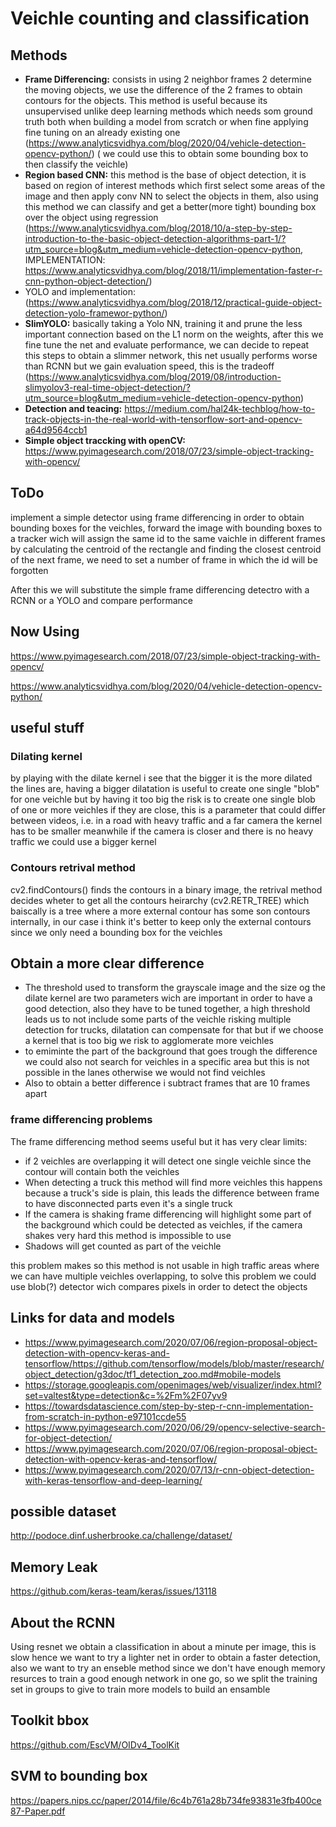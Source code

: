 # Veichle counting and classification

## Methods 

- **Frame Differencing:** consists in using 2 neighbor frames 2 determine the moving objects, we use the difference of the 2 frames to obtain contours for the objects.
  This method is useful because its unsupervised unlike deep learning methods which needs som ground truth both when building a model from scratch or when fine applying fine tuning on an already existing one (https://www.analyticsvidhya.com/blog/2020/04/vehicle-detection-opencv-python/) ( we could use this to obtain some bounding box to then classify the veichle)
- **Region based CNN:** this method is the base of object detection, it is based on region of interest methods which first select some areas of the image and then apply conv NN to select the objects in them, also using this method we can classify and get a better(more tight) bounding box over the object using regression (https://www.analyticsvidhya.com/blog/2018/10/a-step-by-step-introduction-to-the-basic-object-detection-algorithms-part-1/?utm_source=blog&utm_medium=vehicle-detection-opencv-python, IMPLEMENTATION: https://www.analyticsvidhya.com/blog/2018/11/implementation-faster-r-cnn-python-object-detection/)
- YOLO and implementation: (https://www.analyticsvidhya.com/blog/2018/12/practical-guide-object-detection-yolo-framewor-python/)
- **SlimYOLO:** basically taking a Yolo NN, training it and prune the less important connection based on the L1 norm on the weights, after this we fine tune the net and evaluate performance, we can decide to repeat this steps to obtain a slimmer network, this net usually performs worse than RCNN but we gain evaluation speed, this is the tradeoff (https://www.analyticsvidhya.com/blog/2019/08/introduction-slimyolov3-real-time-object-detection/?utm_source=blog&utm_medium=vehicle-detection-opencv-python)
- **Detection and teacing:** https://medium.com/hal24k-techblog/how-to-track-objects-in-the-real-world-with-tensorflow-sort-and-opencv-a64d9564ccb1
- **Simple object traccking with openCV:** https://www.pyimagesearch.com/2018/07/23/simple-object-tracking-with-opencv/

## ToDo

implement a simple detector using frame differencing in order to obtain bounding boxes for the veichles, forward the image with bounding boxes to a tracker wich will assign the same id to the same vaichle in different frames by calculating the centroid of the rectangle and finding the closest centroid of the next frame, we need to set a number of frame in which the id will be forgotten 

After this we will substitute the simple frame differencing detectro with a RCNN or a YOLO and compare performance

## Now Using

https://www.pyimagesearch.com/2018/07/23/simple-object-tracking-with-opencv/

https://www.analyticsvidhya.com/blog/2020/04/vehicle-detection-opencv-python/

## useful stuff

### Dilating kernel

by playing with the dilate kernel i see that the bigger it is the more dilated the lines are, having a bigger dilatation is useful to create one single "blob" for one veichle but by having it too big the risk is to create one single blob of one or more veichles if they are close, this is a parameter that could differ between videos, i.e. in a road with heavy traffic and a far camera the kernel has to be smaller meanwhile if the camera is closer and there is no heavy traffic we could use a bigger kernel

### Contours retrival method

cv2.findContours() finds the contours in a binary image, the retrival method decides wheter to get all the contours heirarchy (cv2.RETR_TREE) which baiscally is a tree where a more external contour has some son contours internally, in our case i think it's better to keep only the external contours since we only need a bounding box for the veichles 

## Obtain a more clear difference

- The threshold used to transform the grayscale image and the size og the dilate kernel are two parameters wich are important in order to have a good detection, also they have to be tuned together, a high threshold leads us to not include some parts of the veichle risking multiple detection for trucks, dilatation can compensate for that but if we choose a kernel that is too big we risk to agglomerate more veichles 
- to emiminte the part of the background that goes trough the difference we could also not search for veichles in a specific area but this is not possible in the lanes otherwise we would not find veichles
- Also to obtain a better difference i subtract frames that are 10 frames apart

### frame differencing problems

The frame differencing method seems useful but it has very clear limits:

- if 2 veichles are overlapping it will detect one single veichle since the contour will contain both the veichles 
- When detecting a truck this method will find more veichles this happens because a truck's side is plain, this leads the difference between frame to have disconnected parts even it's a single truck
- If the camera is shaking frame differencing will highlight some part of the background which could be detected as veichles, if the camera shakes very hard this method is impossible to use 
- Shadows will get counted as part of the veichle 

this problem makes so this method is not usable in high traffic areas where we can have multiple veichles overlapping, to solve this problem we could use blob(?) detector wich compares pixels in order to detect the objects

## Links for data and models 

- https://www.pyimagesearch.com/2020/07/06/region-proposal-object-detection-with-opencv-keras-and-tensorflow/https://github.com/tensorflow/models/blob/master/research/object_detection/g3doc/tf1_detection_zoo.md#mobile-models 
- https://storage.googleapis.com/openimages/web/visualizer/index.html?set=valtest&type=detection&c=%2Fm%2F07yv9
- https://towardsdatascience.com/step-by-step-r-cnn-implementation-from-scratch-in-python-e97101ccde55
- https://www.pyimagesearch.com/2020/06/29/opencv-selective-search-for-object-detection/
- https://www.pyimagesearch.com/2020/07/06/region-proposal-object-detection-with-opencv-keras-and-tensorflow/
- https://www.pyimagesearch.com/2020/07/13/r-cnn-object-detection-with-keras-tensorflow-and-deep-learning/

## possible dataset

http://podoce.dinf.usherbrooke.ca/challenge/dataset/

## Memory Leak

https://github.com/keras-team/keras/issues/13118

## About the RCNN

Using resnet we obtain a classification in about a minute per image, this is slow hence we want to try a lighter net in order to obtain a faster detection, also we want to try an enseble method since we don't have enough memory resurces to train a good enough network in one go, so we split the training set in groups to give to train more models to build an ensamble

## Toolkit bbox

https://github.com/EscVM/OIDv4_ToolKit

## SVM to bounding box

https://papers.nips.cc/paper/2014/file/6c4b761a28b734fe93831e3fb400ce87-Paper.pdf